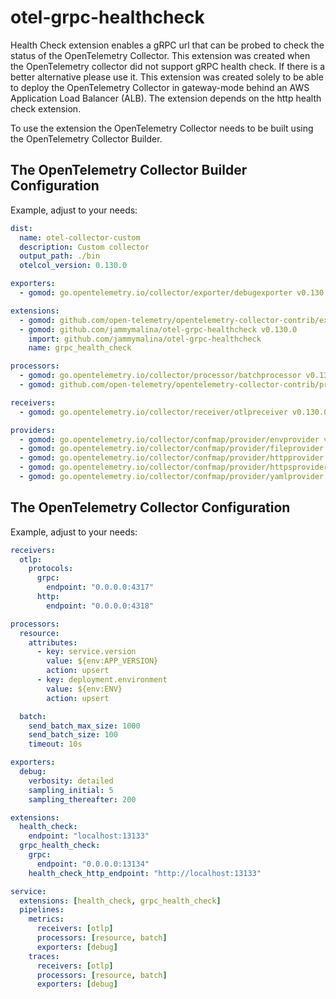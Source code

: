# otel-grpc-healthcheck

Health Check extension enables a gRPC url that can be probed to check the status of the OpenTelemetry Collector. This extension was created when the OpenTelemetry collector did not support gRPC health check. If there is a better alternative please use it. This extension was created solely to be able to deploy the OpenTelemetry Collector in gateway-mode behind an AWS Application Load Balancer (ALB). The extension depends on the http health check extension.

To use the extension the OpenTelemetry Collector needs to be built using the OpenTelemetry Collector Builder.

## The OpenTelemetry Collector Builder Configuration

Example, adjust to your needs:
```yaml
dist:
  name: otel-collector-custom
  description: Custom collector
  output_path: ./bin
  otelcol_version: 0.130.0

exporters:
  - gomod: go.opentelemetry.io/collector/exporter/debugexporter v0.130.0

extensions:
  - gomod: github.com/open-telemetry/opentelemetry-collector-contrib/extension/healthcheckextension v0.130.0 # Required
  - gomod: github.com/jammymalina/otel-grpc-healthcheck v0.130.0
    import: github.com/jammymalina/otel-grpc-healthcheck
    name: grpc_health_check

processors:
  - gomod: go.opentelemetry.io/collector/processor/batchprocessor v0.130.0
  - gomod: github.com/open-telemetry/opentelemetry-collector-contrib/processor/resourceprocessor v0.130.0

receivers:
  - gomod: go.opentelemetry.io/collector/receiver/otlpreceiver v0.130.0

providers:
  - gomod: go.opentelemetry.io/collector/confmap/provider/envprovider v1.36.0
  - gomod: go.opentelemetry.io/collector/confmap/provider/fileprovider v1.36.0
  - gomod: go.opentelemetry.io/collector/confmap/provider/httpprovider v1.36.0
  - gomod: go.opentelemetry.io/collector/confmap/provider/httpsprovider v1.36.0
  - gomod: go.opentelemetry.io/collector/confmap/provider/yamlprovider v1.36.0
```

## The OpenTelemetry Collector Configuration

Example, adjust to your needs:
```yaml
receivers:
  otlp:
    protocols:
      grpc:
        endpoint: "0.0.0.0:4317"
      http:
        endpoint: "0.0.0.0:4318"

processors:
  resource:
    attributes:
      - key: service.version
        value: ${env:APP_VERSION}
        action: upsert
      - key: deployment.environment
        value: ${env:ENV}
        action: upsert

  batch:
    send_batch_max_size: 1000
    send_batch_size: 100
    timeout: 10s

exporters:
  debug:
    verbosity: detailed
    sampling_initial: 5
    sampling_thereafter: 200

extensions:
  health_check:
    endpoint: "localhost:13133"
  grpc_health_check:
    grpc:
      endpoint: "0.0.0.0:13134"
    health_check_http_endpoint: "http://localhost:13133"

service:
  extensions: [health_check, grpc_health_check]
  pipelines:
    metrics:
      receivers: [otlp]
      processors: [resource, batch]
      exporters: [debug]
    traces:
      receivers: [otlp]
      processors: [resource, batch]
      exporters: [debug]
```
